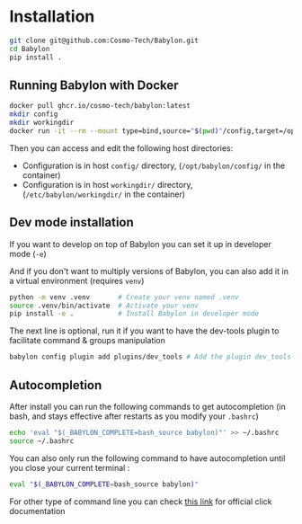 # Installation

```bash
git clone git@github.com:Cosmo-Tech/Babylon.git
cd Babylon
pip install .
```

## Running Babylon with Docker
```bash
docker pull ghcr.io/cosmo-tech/babylon:latest
mkdir config
mkdir workingdir
docker run -it --rm --mount type=bind,source="$(pwd)"/config,target=/opt/babylon/config --mount type=bind,source="$(pwd)"/workingdir,target=/etc/babylon/workingdir babylon
```
Then you can access and edit the following host directories:
- Configuration is in host `config/` directory, (`/opt/babylon/config/` in the container)
- Configuration is in host `workingdir/` directory, (`/etc/babylon/workingdir/` in the container)

## Dev mode installation

If you want to develop on top of Babylon you can set it up in developer mode (`-e`)

And if you don't want to multiply versions of Babylon, you can also add it in a virtual environment (requires `venv`) 

```bash
python -m venv .venv       # Create your venv named .venv
source .venv/bin/activate  # Activate your venv
pip install -e .           # Install Babylon in developer mode
```

The next line is optional, run it if you want to have the dev-tools plugin to facilitate command & groups manipulation

```bash
babylon config plugin add plugins/dev_tools # Add the plugin dev_tools situated in the folder plugins/dev_tools
```

## Autocompletion

After install you can run the following commands to get autocompletion (in bash, and stays effective after restarts as you modify your `.bashrc`)

```bash
echo 'eval "$(_BABYLON_COMPLETE=bash_source babylon)"' >> ~/.bashrc
source ~/.bashrc
```

You can also only run the following command to have autocompletion until you close your current terminal :

```bash
eval "$(_BABYLON_COMPLETE=bash_source babylon)"
```

For other type of command line you can check [this link](https://click.palletsprojects.com/en/8.1.x/shell-completion/)
for official click documentation
